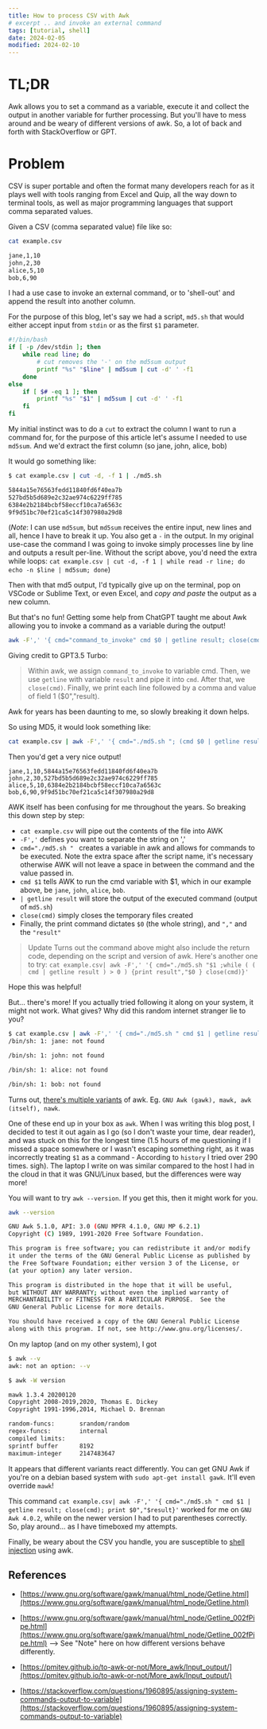 ```yaml
---             
title: How to process CSV with Awk          
# excerpt .. and invoke an external command
tags: [tutorial, shell]
date: 2024-02-05
modified: 2024-02-10
---             
```


# TL;DR

Awk allows you to set a command as a variable, execute it and collect the output in another variable for further processing. But you'll have to mess around and be weary of different versions of awk. So, a lot of back and forth with StackOverflow or GPT. 

# Problem

CSV is super portable and often the format many developers reach for as it plays well with tools ranging from Excel and Quip, all the way down to terminal tools, as well as major programming languages that support comma separated values. 

Given a CSV (comma separated value) file like so:

```bash
cat example.csv

jane,1,10
john,2,30
alice,5,10
bob,6,90
```

I had a use case to invoke an external command, or to 'shell-out' and append the result into another column. 

For the purpose of this blog, let's say we had a script, `md5.sh` that would either accept input from `stdin` or as the first `$1` parameter.

```bash
#!/bin/bash
if [ -p /dev/stdin ]; then
    while read line; do
        # cut removes the '-' on the md5sum output
        printf "%s" "$line" | md5sum | cut -d' ' -f1 
    done
else
    if [ $# -eq 1 ]; then
        printf "%s" "$1" | md5sum | cut -d' ' -f1
    fi
fi
```

My initial instinct was to do a `cut` to extract the column I want to run a command for, for the purpose of this article let's assume I needed to use `md5sum`. And we'd extract the first column (so jane, john, alice, bob)

It would go something like:

```bash
$ cat example.csv | cut -d, -f 1 | ./md5.sh

5844a15e76563fedd11840fd6f40ea7b
527bd5b5d689e2c32ae974c6229ff785
6384e2b2184bcbf58eccf10ca7a6563c
9f9d51bc70ef21ca5c14f307980a29d8
```

(*Note*: I can use `md5sum`, but `md5sum` receives the entire input, new lines and all, hence I have to break it up. You also get a `-` in the output. In my original use-case the command I was going to invoke simply processes line by line and outputs a result per-line. Without the script above, you'd need the extra while loops: `cat example.csv | cut -d, -f 1 | while read -r line; do echo -n $line | md5sum; done`)

Then with that md5 output, I'd typically give up on the terminal, pop on VSCode or Sublime Text, or even Excel, and *copy and paste* the output as a new column.

But that's no fun! Getting some help from ChatGPT taught me about Awk allowing you to invoke a command as a variable during the output!

```bash
awk -F',' '{ cmd="command_to_invoke" cmd $0 | getline result; close(cmd); print result","$0","$1}'
```

Giving credit to GPT3.5 Turbo: 
> Within awk, we assign `command_to_invoke` to variable cmd. Then, we use `getline` with variable `result` and pipe it into `cmd`. After that, we `close(cmd)`. Finally, we print each line followed by a comma and value of field 1 ($0","result). 

Awk for years has been daunting to me, so slowly breaking it down helps.

So using MD5, it would look something like:

```bash
cat example.csv | awk -F',' '{ cmd="./md5.sh "; (cmd $0 | getline result); close(cmd); print $0","result}'
```

Then you'd get a very nice output!

```
jane,1,10,5844a15e76563fedd11840fd6f40ea7b
john,2,30,527bd5b5d689e2c32ae974c6229ff785
alice,5,10,6384e2b2184bcbf58eccf10ca7a6563c
bob,6,90,9f9d51bc70ef21ca5c14f307980a29d8

```

AWK itself has been confusing for me throughout the years. So breaking this down step by step:
 - `cat example.csv` will pipe out the contents of the file into AWK
 - `-F','` defines you want to separate the string on ','
 - `cmd="./md5.sh " ` creates a variable in awk and allows for commands to be executed. Note the extra space after the script name, it's necessary otherwise AWK will not leave a space in between the command and the value passed in.
 - `cmd $1` tells AWK to run the cmd variable with $1, which in our example above, be `jane`, `john`, `alice`, `bob`.
 - `| getline result` will store the output of the executed command (output of `md5.sh`)
 - `close(cmd)` simply closes the temporary files created
 - Finally, the print command dictates `$0` (the whole string), and `","` and the `"result"`


> Update 
> Turns out the command above might also include the return code, depending on the script and version of awk. Here's another one to try:
> `cat example.csv| awk -F',' '{ cmd="./md5.sh "$1 ;while ( ( cmd | getline result ) > 0 ) {print result","$0 } close(cmd)}'`

Hope this was helpful! 

But... there's more! If you actually tried following it along on your system, it might not work. What gives? Why did this random internet stranger lie to you?

```bash
$ cat example.csv | awk -F',' '{ cmd="./md5.sh " cmd $1 | getline result; close(cmd); print result }'
/bin/sh: 1: jane: not found

/bin/sh: 1: john: not found

/bin/sh: 1: alice: not found

/bin/sh: 1: bob: not found
```

Turns out, [there's multiple variants](https://www.baeldung.com/linux/awk-nawk-gawk-mawk-difference) of awk. Eg. `GNU Awk (gawk), mawk, awk (itself), nawk`.

One of these end up in your box as `awk`. When I was writing this blog post, I decided to test it out again as I go (so I don't waste your time, dear reader), and was stuck on this for the longest time (1.5 hours of me questioning if I missed a space somewhere or I wasn't escaping something right, as it was incorrectly treating `$1` as a command - According to `history` I tried over 290 times. sigh). The laptop I write on was similar compared to the host I had in the cloud in that it was GNU/Linux based, but the differences were way more! 

You will want to try `awk --version`. If you get this, then it might work for you.

```bash
awk --version

GNU Awk 5.1.0, API: 3.0 (GNU MPFR 4.1.0, GNU MP 6.2.1)
Copyright (C) 1989, 1991-2020 Free Software Foundation.

This program is free software; you can redistribute it and/or modify
it under the terms of the GNU General Public License as published by
the Free Software Foundation; either version 3 of the License, or
(at your option) any later version.

This program is distributed in the hope that it will be useful,
but WITHOUT ANY WARRANTY; without even the implied warranty of
MERCHANTABILITY or FITNESS FOR A PARTICULAR PURPOSE.  See the
GNU General Public License for more details.

You should have received a copy of the GNU General Public License
along with this program. If not, see http://www.gnu.org/licenses/.
```

On my laptop (and on my other system), I got 

```bash
$ awk --v
awk: not an option: --v

$ awk -W version

mawk 1.3.4 20200120
Copyright 2008-2019,2020, Thomas E. Dickey
Copyright 1991-1996,2014, Michael D. Brennan

random-funcs:       srandom/random
regex-funcs:        internal
compiled limits:
sprintf buffer      8192
maximum-integer     2147483647
```

It appears that different variants react differently. You can get GNU Awk if you're on a debian based system with `sudo apt-get install gawk`. It'll even override `mawk`!

This command `cat example.csv| awk -F',' '{ cmd="./md5.sh " cmd $1 | getline result; close(cmd); print $0","$result}'` worked for me on `GNU Awk 4.0.2`, while on the newer version I had to put parentheses correctly. So, play around... as I have timeboxed my attempts.

Finally, be weary about the CSV you handle, you are susceptible to [shell injection](https://stackoverflow.com/questions/56591462/are-these-awk-commands-vulnerable-to-code-injection) using awk.

## References

- [https://www.gnu.org/software/gawk/manual/html_node/Getline.html](https://www.gnu.org/software/gawk/manual/html_node/Getline.html)

- [https://www.gnu.org/software/gawk/manual/html_node/Getline_002fPipe.html](https://www.gnu.org/software/gawk/manual/html_node/Getline_002fPipe.html) --> See "Note" here on how different versions behave differently.

- [https://pmitev.github.io/to-awk-or-not/More_awk/Input_output/](https://pmitev.github.io/to-awk-or-not/More_awk/Input_output/)

- [https://stackoverflow.com/questions/1960895/assigning-system-commands-output-to-variable](https://stackoverflow.com/questions/1960895/assigning-system-commands-output-to-variable)

